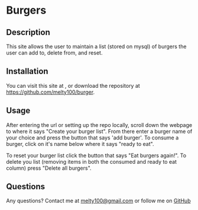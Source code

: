 # Burgers
## Description
This site allows the user to maintain a list (stored on mysql) of burgers the user can add to, delete from, and reset.
## Installation
You can visit this site at , or download the repository at https://github.com/melty100/burger.
## Usage
After entering the url or setting up the repo locally, scroll down the webpage to where it says "Create your burger list". From
there enter a burger name of your choice and press the button that says 'add burger'. To consume a burger, click on it's name below
where it says "ready to eat". 

To reset your burger list click the button that says "Eat burgers again!". To delete you list (removing items in both the consumed
and ready to eat column) press "Delete all burgers".

## Questions
Any questions? Contact me at melty100@gmail.com or follow me on [GitHub](https://github.com/melty100)